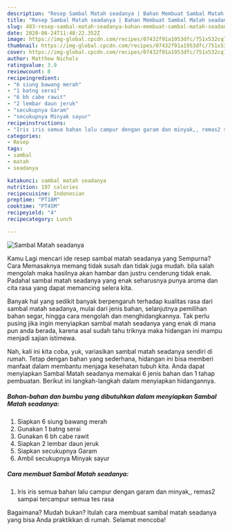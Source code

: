 ```yaml
---
description: "Resep Sambal Matah seadanya | Bahan Membuat Sambal Matah seadanya Yang Enak dan Simpel"
title: "Resep Sambal Matah seadanya | Bahan Membuat Sambal Matah seadanya Yang Enak dan Simpel"
slug: 483-resep-sambal-matah-seadanya-bahan-membuat-sambal-matah-seadanya-yang-enak-dan-simpel
date: 2020-06-24T11:48:22.352Z
image: https://img-global.cpcdn.com/recipes/07432f91a1953dfc/751x532cq70/sambal-matah-seadanya-foto-resep-utama.jpg
thumbnail: https://img-global.cpcdn.com/recipes/07432f91a1953dfc/751x532cq70/sambal-matah-seadanya-foto-resep-utama.jpg
cover: https://img-global.cpcdn.com/recipes/07432f91a1953dfc/751x532cq70/sambal-matah-seadanya-foto-resep-utama.jpg
author: Matthew Nichols
ratingvalue: 3.9
reviewcount: 8
recipeingredient:
- "6 siung bawang merah"
- "1 batng serai"
- "6 bh cabe rawit"
- "2 lembar daun jeruk"
- "secukupnya Garam"
- "secukupnya Minyak sayur"
recipeinstructions:
- "Iris iris semua bahan lalu campur dengan garam dan minyak,, remas2 sampai tercampur semua tes rasa"
categories:
- Resep
tags:
- sambal
- matah
- seadanya

katakunci: sambal matah seadanya 
nutrition: 197 calories
recipecuisine: Indonesian
preptime: "PT18M"
cooktime: "PT45M"
recipeyield: "4"
recipecategory: Lunch

---
```



![Sambal Matah seadanya](https://img-global.cpcdn.com/recipes/07432f91a1953dfc/751x532cq70/sambal-matah-seadanya-foto-resep-utama.jpg)

Kamu Lagi mencari ide resep sambal matah seadanya yang Sempurna? Cara Memasaknya memang tidak susah dan tidak juga mudah. bila salah mengolah maka hasilnya akan hambar dan justru cenderung tidak enak. Padahal sambal matah seadanya yang enak seharusnya punya aroma dan cita rasa yang dapat memancing selera kita.

Banyak hal yang sedikit banyak berpengaruh terhadap kualitas rasa dari sambal matah seadanya, mulai dari jenis bahan, selanjutnya pemilihan bahan segar, hingga cara mengolah dan menghidangkannya. Tak perlu pusing jika ingin menyiapkan sambal matah seadanya yang enak di mana pun anda berada, karena asal sudah tahu triknya maka hidangan ini mampu menjadi sajian istimewa.




Nah, kali ini kita coba, yuk, variasikan sambal matah seadanya sendiri di rumah. Tetap dengan bahan yang sederhana, hidangan ini bisa memberi manfaat dalam membantu menjaga kesehatan tubuh kita. Anda dapat menyiapkan Sambal Matah seadanya memakai 6 jenis bahan dan 1 tahap pembuatan. Berikut ini langkah-langkah dalam menyiapkan hidangannya.

<!--inarticleads1-->

##### Bahan-bahan dan bumbu yang dibutuhkan dalam menyiapkan Sambal Matah seadanya:

1. Siapkan 6 siung bawang merah
1. Gunakan 1 batng serai
1. Gunakan 6 bh cabe rawit
1. Siapkan 2 lembar daun jeruk
1. Siapkan secukupnya Garam
1. Ambil secukupnya Minyak sayur




<!--inarticleads2-->

##### Cara membuat Sambal Matah seadanya:

1. Iris iris semua bahan lalu campur dengan garam dan minyak,, remas2 sampai tercampur semua tes rasa




Bagaimana? Mudah bukan? Itulah cara membuat sambal matah seadanya yang bisa Anda praktikkan di rumah. Selamat mencoba!
